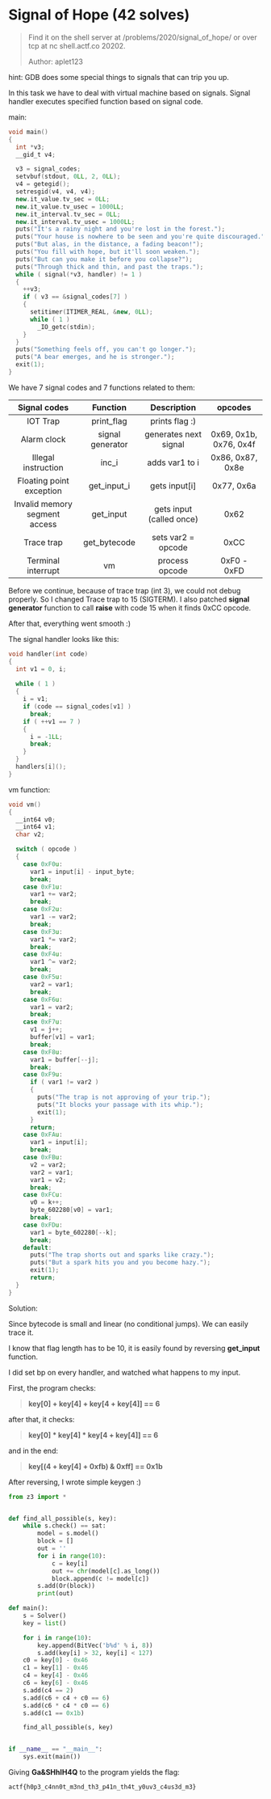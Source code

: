 # Signal of Hope (42 solves)

> Find it on the shell server at /problems/2020/signal_of_hope/ or over tcp at nc shell.actf.co 20202.
>
> Author: aplet123

hint: GDB does some special things to signals that can trip you up.

In this task we have to deal with virtual machine based on signals. Signal handler executes specified function based on signal code.

main:

```c++
void main()
{
  int *v3; 
  __gid_t v4;

  v3 = signal_codes;
  setvbuf(stdout, 0LL, 2, 0LL);
  v4 = getegid();
  setresgid(v4, v4, v4);
  new.it_value.tv_sec = 0LL;
  new.it_value.tv_usec = 1000LL;
  new.it_interval.tv_sec = 0LL;
  new.it_interval.tv_usec = 1000LL;
  puts("It's a rainy night and you're lost in the forest.");
  puts("Your house is nowhere to be seen and you're quite discouraged.");
  puts("But alas, in the distance, a fading beacon!");
  puts("You fill with hope, but it'll soon weaken.");
  puts("But can you make it before you collapse?");
  puts("Through thick and thin, and past the traps.");
  while ( signal(*v3, handler) != 1 )
  {
    ++v3;
    if ( v3 == &signal_codes[7] )
    {
      setitimer(ITIMER_REAL, &new, 0LL);
      while ( 1 )
        _IO_getc(stdin);
    }
  }
  puts("Something feels off, you can't go longer.");
  puts("A bear emerges, and he is stronger.");
  exit(1);
}
```

We have 7 signal codes and 7 functions related to them:

|         Signal codes          |     Function     |       Description        |        opcodes         |
| :---------------------------: | :--------------: | :----------------------: | :--------------------: |
|           IOT Trap            |    print_flag    |      prints flag :)      |                        |
|          Alarm clock          | signal generator |  generates next signal   | 0x69, 0x1b, 0x76, 0x4f |
|      Illegal instruction      |      inc_i       |      adds var1 to i      |    0x86, 0x87, 0x8e    |
|   Floating point exception    |   get_input_i    |      gets input[i]       |       0x77, 0x6a       |
| Invalid memory segment access |    get_input     | gets input (called once) |          0x62          |
|          Trace trap           |   get_bytecode   |    sets var2 = opcode    |          0xCC          |
|      Terminal interrupt       |        vm        |      process opcode      |      0xF0 - 0xFD       |

Before we continue, because of trace trap (int 3), we could not debug properly. So I changed Trace trap to 15 (SIGTERM). I also patched **signal generator** function to call **raise** with code 15 when it finds 0xCC opcode.

After that, everything went smooth :)



The signal handler looks like this:

```c++
void handler(int code)
{
  int v1 = 0, i;
    
  while ( 1 )
  {
    i = v1;
    if (code == signal_codes[v1] )
      break;
    if ( ++v1 == 7 )
    {
      i = -1LL;
      break;
    }
  }
  handlers[i]();
}
```

vm function:

```c++
void vm()
{
  __int64 v0; 
  __int64 v1; 
  char v2;

  switch ( opcode )
  {
    case 0xF0u:
      var1 = input[i] - input_byte;
      break;
    case 0xF1u:
      var1 += var2;
      break;
    case 0xF2u:
      var1 -= var2;
      break;
    case 0xF3u:
      var1 *= var2;
      break;
    case 0xF4u:
      var1 ^= var2;
      break;
    case 0xF5u:
      var2 = var1;
      break;
    case 0xF6u:
      var1 = var2;
      break;
    case 0xF7u:
      v1 = j++;
      buffer[v1] = var1;
      break;
    case 0xF8u:
      var1 = buffer[--j];
      break;
    case 0xF9u:
      if ( var1 != var2 )
      {
        puts("The trap is not approving of your trip.");
        puts("It blocks your passage with its whip.");
        exit(1);
      }
      return;
    case 0xFAu:
      var1 = input[i];
      break;
    case 0xFBu:
      v2 = var2;
      var2 = var1;
      var1 = v2;
      break;
    case 0xFCu:
      v0 = k++;
      byte_602280[v0] = var1;
      break;
    case 0xFDu:
      var1 = byte_602280[--k];
      break;
    default:
      puts("The trap shorts out and sparks like crazy.");
      puts("But a spark hits you and you become hazy.");
      exit(1);
      return;
  }
}
```



Solution:

Since bytecode is small and linear (no conditional jumps). We can easily trace it.

I know that flag length has to be 10, it is easily found by reversing **get_input** function.

I did set bp on every handler, and watched what happens to my input.

First, the program checks:

> **key[0] + key[4] + key[4 + key[4]] == 6**

after that, it checks:

> **key[0] * key[4] * key[4 + key[4]] == 6**

and in the end:

> **key[(4 + key[4] + 0xfb) & 0xff] == 0x1b**

After reversing, I wrote simple keygen :)

```python
from z3 import *


def find_all_possible(s, key):
    while s.check() == sat:
        model = s.model()
        block = []
        out = ''
        for i in range(10):
            c = key[i]
            out += chr(model[c].as_long())
            block.append(c != model[c])
        s.add(Or(block))
        print(out)

def main():
    s = Solver()
    key = list()

    for i in range(10):
        key.append(BitVec('b%d' % i, 8))
        s.add(key[i] > 32, key[i] < 127)
    c0 = key[0] - 0x46
    c1 = key[1] - 0x46
    c4 = key[4] - 0x46
    c6 = key[6] - 0x46
    s.add(c4 == 2)
    s.add(c6 + c4 + c0 == 6)
    s.add(c6 * c4 * c0 == 6)
    s.add(c1 == 0x1b)

    find_all_possible(s, key)


if __name__ == "__main__":
    sys.exit(main())
```

Giving **Ga&SHhIH4Q** to the program yields the flag:

```
actf{h0p3_c4nn0t_m3nd_th3_p41n_th4t_y0uv3_c4us3d_m3}
```

